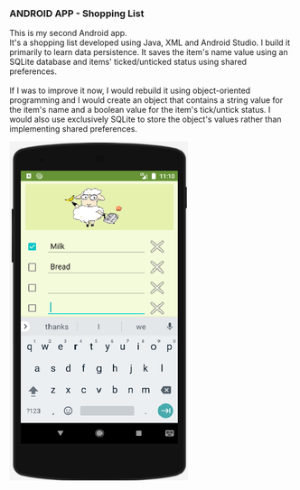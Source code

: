 
### ANDROID APP - Shopping List
This is my second Android app. <br/>
It's a shopping list developed using Java, XML and Android Studio.
I build it primarily to learn data persistence. It saves the item's name value using an SQLite database and items' ticked/unticked status using shared preferences.
<br/>
<br/>
If I was to improve it now, I would rebuild it using object-oriented programming and I would create an object that contains a string value for the item's name and a boolean value for the item's tick/untick status. I would also use exclusively SQLite to store the object's values rather than implementing shared preferences.

![mobile app](shoppinglist_black.bmp)


